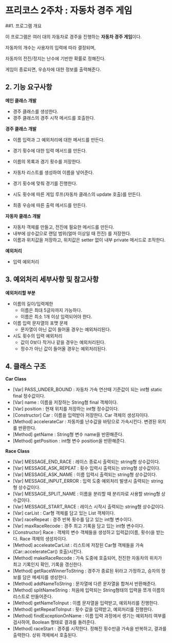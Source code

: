 # 프리코스 2주차 : 자동차 경주 게임

##1. 프로그램 개요

이 프로그램은 여러 대의 자동차로 경주을 진행하는 **자동차 경주 게임**이다.

자동차의 개수는 사용자의 입력에 따라 결정되며,

자동차의 전진/정지는 난수에 기반한 확률로 정해진다.

게임이 종료되면, 우승자에 대한 정보를 출력해준다.

## 2. 기능 요구사항

**메인 클래스 개발**

- 경주 클래스를 생성한다.
- 경주 클래스의 경주 시작 메서드를 호출한다.

**경주 클래스 개발**

- 이름 입력과 그 예외처리에 대한 메서드를 만든다.
- 경기 횟수에 대한 입력 메서드를 만든다.

- 이름의 목록과 경기 횟수를 저장한다.
- 자동차 리스트를 생성하여 이름을 넣어준다.
- 경기 횟수에 맞춰 경기를 진행한다.
- 시도 횟수에 따른 게임 루프(자동차 클래스의 update 호출)를 만든다.
- 최종 우승에 따른 출력 메서드를 만든다.

**자동차 클래스 개발**

- 자동차 객체를 만들고, 전진에 필요한 메서드를 만든다.
- 내부에 상수값으로 랜덤 범위(얼마 이상일 때 전진) 를 저장한다.
- 이름과 위치값을 저장하고, 위치값은 setter 없이 내부 private 메서드로 조작한다.

**예외처리**

- 입력 예외처리

## 3. 예외처리 세부사항 및 참고사항

**예외처리할 부분**

- 이름의 길이/입력제한
  - 이름은 최대 5글자까지 가능하다.
  - 이름은 최소 1개 이상 입력되어야 한다.
- 이름 입력 문자열의 포맷 문제
  - 문자열이 아닌 값이 들어올 경우는 예외처리된다.
- 시도 횟수의 입력 예외처리
  - 값이 0보다 작거나 같을 경우는 예외처리된다.
  - 정수가 아닌 값이 들어올 경우는 예외처리된다.

## 4. 클래스 구조

**Car Class**

- [Var] PASS_UNDER_BOUND : 자동차 가속 연산때 기준값이 되는 int형 static final 정수값이다.
- [Var] name : 이름을 저장하는 String형 final 객체이다.
- [Var] position : 현재 위치를 저장하는 int형 정수값이다.
- [Constructor] Car : 이름을 입력받아 저장한다. Car 객체의 생성자이다.
- [Method] accelerateCar : 자동차를 난수값을 바탕으로 가속시킨다. 변경된 위치를 반환한다.
- [Method] getName : String형 변수 name을 반환해준다.
- [Method] getPosition : int형 변수 position을 반환해준다.

**Race Class**

- [Var] MESSAGE_END_RACE : 레이스 종료시 출력되는 string형 상수값이다.
- [Var] MESSAGE_ASK_REPEAT : 횟수 입력시 출력되는 string형 상수값이다.
- [Var] MESSAGE_ASK_NAME : 이름 입력시 출력되는 string형 상수값이다.
- [Var] MESSAGE_INPUT_ERROR : 입력 도중 예외처리 발생시 출력되는 string형 상수값이다.
- [Var] MESSAGE_SPLIT_NAME : 이름을 분리할 때 분리자로 사용할 string형 상수값이다.
- [Var] MESSAGE_START_RACE : 레이스 시작시 출력되는 string형 상수값이다.
- [Var] carList : Car형 객체를 담고 있는 List 객체이다.
- [Var] raceRepeat : 경주 반복 횟수를 담고 있는 int형 변수이다.
- [Var] maxRaceRecode : 경주 최고 기록을 담고 있는 int형 변수이다.
- [Constructor] Race : 객체의 변수 객체들을 생성하고 입력값(이름, 횟수)을 받는다. Race 객체의 생성자이다.
- [Method] acceleateCarList : 리스트에 저장된 Car형 객체들을 가속(Car::accelerateCar() 호출)시킨다.
- [Method] makeRaceRecode : 가속 도중에 호출되어, 전진한 자동차의 위치가 최고 기록인지 확인, 기록을 갱신한다.
- [Method] getRaceWinnerToString : 경주가 종료된 뒤라고 가정하고, 승자의 정보를 담은 메세지를 생성한다.
- [Method] addNameToString : 문자열에 다른 문자열을 합쳐서 반환해준다.
- [Method] splitNameString : 처음에 입력되는 String형태의 입력을 쪼개 이름의 리스트로 만들어준다.
- [Method] getNameToInput : 이름 문자열을 입력받고, 예외처리를 진행한다.
- [Method] getRepeatToInput : 횟수 값을 입력받고, 예외처리를 진행한다.
- [Method] findExceptionOnName : 이름 입력 과정에서 생기는 예외처리 여부를 검사하여, Boolean 형태로 결과를 돌려준다.
- [Method] raceStart : 경주를 시작한다. 정해진 횟수만큼 가속을 반복하고, 결과를 출력한다. 상위 객체에서 호출된다.